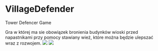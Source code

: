 # VillageDefender
Tower Defencer Game

Gra w której ma sie obowiązek bronienia budynków wioski przed napastnikami przy pomocy stawiany wież, które można będzie ulepszać wraz z rozwojem.
![](https://i.imgur.com/kAA7g00.png)
![](https://raw.githubusercontent.com/jaroslawrutk/VillageDefender/master/ss.png)
